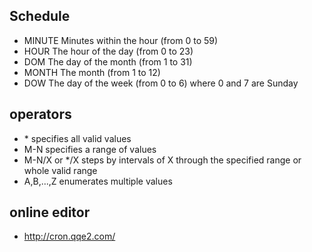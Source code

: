 ## Schedule
- MINUTE	Minutes within the hour (from 0 to 59)
- HOUR		The hour of the day (from 0 to 23)
- DOM		The day of the month (from 1 to 31)
- MONTH		The month (from 1 to 12)
- DOW		The day of the week (from 0 to 6) where 0 and 7 are Sunday

## operators 
- \* specifies all valid values
- M-N specifies a range of values
- M-N/X or */X steps by intervals of X through the specified range or whole valid range
- A,B,...,Z enumerates multiple values

## online editor
- http://cron.qqe2.com/
